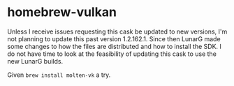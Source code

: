 # homebrew-vulkan

Unless I receive issues requesting this cask be updated to new versions, I'm not planning to update this past version 1.2.162.1.  Since then LunarG made some changes to how the files are distributed and how to install the SDK.  I do not have time to look at the feasibility of updating this cask to use the new LunarG builds.

Given `brew install molten-vk` a try.
